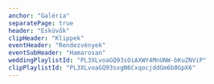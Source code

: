 ```yaml
---
anchor: "Galéria"
separatePage: true
header: "Esküvők"
clipHeader: "Klippek"
eventHeader: "Rendezvények"
eventSubHeader: "Hamarosan"
weddingPlaylistId: "PL3XLvoaGQ93sOiAXWY4MnUNW-bKuZNViP"
clipPlaylistId: "PL3XLvoaGQ93sxgN6CxqocjddGm6b0GpX6"
---
```

